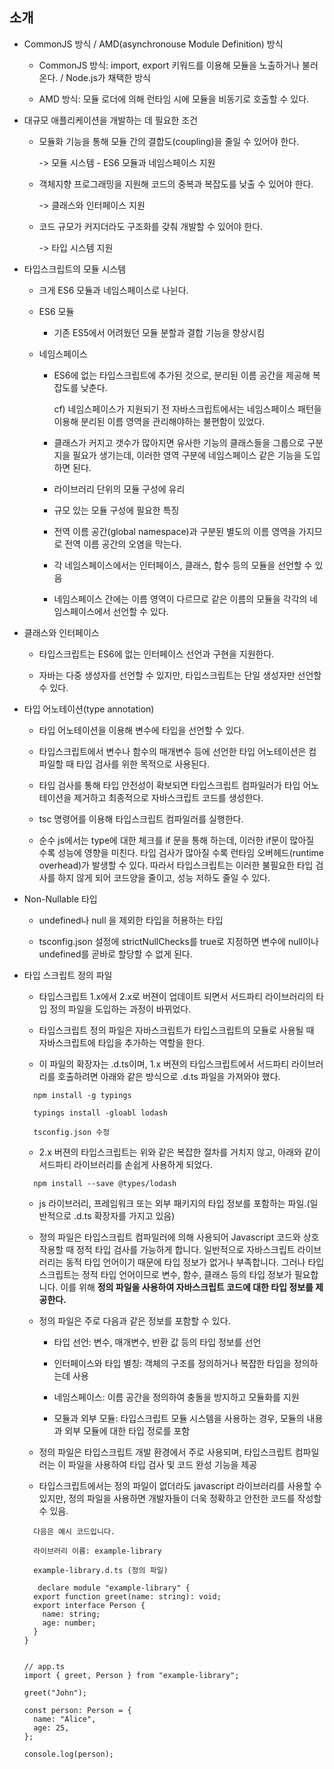 ## 소개

  * CommonJS 방식 / AMD(asynchronouse Module Definition) 방식

    - CommonJS 방식: import, export 키워드를 이용해 모듈을 노출하거나 불러온다. / Node.js가 채택한 방식

    - AMD 방식: 모듈 로더에 의해 런타임 시에 모듈을 비동기로 호출할 수 있다.


  * 대규모 애플리케이션을 개발하는 데 필요한 조건

    - 모듈화 기능을 통해 모듈 간의 결합도(coupling)을 줄일 수 있어야 한다.

      -> 모듈 시스템 - ES6 모듈과 네임스페이스 지원

    - 객체지향 프로그래밍을 지원해 코드의 중복과 복잡도를 낮출 수 있어야 한다.

      -> 클래스와 인터페이스 지원

    - 코드 규모가 커지더라도 구조화를 갖춰 개발할 수 있어야 한다.

      -> 타입 시스템 지원

  
  * 타입스크립트의 모듈 시스템

    - 크게 ES6 모듈과 네임스페이스로 나뉜다.

    * ES6 모듈
      
      - 기존 ES5에서 어려웠던 모듈 분할과 결합 기능을 향상시킴

    * 네임스페이스

      - ES6에 없는 타입스크립트에 추가된 것으로, 분리된 이름 공간을 제공해 복잡도를 낮춘다. 

        cf) 네임스페이스가 지원되기 전 자바스크립트에서는 네임스페이스 패턴을 이용해 분리된 이름 영역을 관리해야하는 불편함이 있었다.

      - 클래스가 커지고 갯수가 많아지면 유사한 기능의 클래스들을 그룹으로 구분 지을 필요가 생기는데, 이러한 영역 구분에 네임스페이스 같은 기능을 도입하면 된다.

      - 라이브러리 단위의 모듈 구성에 유리

      - 규모 있는 모듈 구성에 필요한 특징

      - 전역 이름 공간(global namespace)과 구분된 별도의 이름 영역을 가지므로 전역 이름 공간의 오염을 막는다.

      - 각 네임스페이스에서는 인터페이스, 클래스, 함수 등의 모듈을 선언할 수 있음

      - 네임스페이스 간에는 이름 영역이 다르므로 같은 이름의 모듈을 각각의 네임스페이스에서 선언할 수 있다.

  
  * 클래스와 인터페이스

    - 타입스크립트는 ES6에 없는 인터페이스 선언과 구현을 지원한다.

    - 자바는 다중 생성자를 선언할 수 있지만, 타입스크립트는 단일 생성자만 선언할 수 있다.

  
  * 타입 어노테이션(type annotation)
    
    - 타입 어노테이션을 이용해 변수에 타입을 선언할 수 있다.

    - 타입스크립트에서 변수나 함수의 매개변수 등에 선언한 타입 어노테이션은 컴파일할 때 타입 검사를 위한 목적으로 사용된다.

    - 타입 검사를 통해 타입 안전성이 확보되면 타입스크립트 컴파일러가 타입 어노테이션을 제거하고 최종적으로 자바스크립트 코드를 생성한다.

    - tsc 명령어를 이용해 타입스크립트 컴파일러를 실행한다.

    - 순수 js에서는 type에 대한 체크를 if 문을 통해 하는데, 이러한 if문이 많아질 수록 성능에 영향을 미친다. 타입 검사가 많아질 수록 런타임 오버헤드(runtime overhead)가 발생할 수 있다. 따라서 타입스크립트는 이러한 불필요한 타입 검사를 하지 않게 되어 코드양을 줄이고, 성능 저하도 줄일 수 있다.


  * Non-Nullable 타입

    - undefined나 null 을 제외한 타입을 허용하는 타입

    - tsconfig.json 설정에 strictNullChecks를 true로 지정하면 변수에 null이나 undefined를 곧바로 할당할 수 없게 된다.


  * 타입 스크립트 정의 파일

    - 타입스크립트 1.x에서 2.x로 버젼이 업데이트 되면서 서드파티 라이브러리의 타입 정의 파일을 도입하는 과정이 바뀌었다.

    - 타입스크립트 정의 파일은 자바스크립트가 타입스크립트의 모듈로 사용될 때 자바스크립트에 타입을 추가하는 역할을 한다.

    - 이 파일의 확장자는 .d.ts이며, 1.x 버젼의 타입스크립트에서 서드파티 라이브러리를 호출하려면 아래와 같은 방식으로 .d.ts 파일을 가져와야 했다.

    ```
      npm install -g typings

      typings install -gloabl lodash

      tsconfig.json 수정
    ```

    - 2.x 버젼의 타입스크립트는 위와 같은 복잡한 절차를 거치지 않고, 아래와 같이 서드파티 라이브러리를 손쉽게 사용하게 되었다.

    ```
      npm install --save @types/lodash
    ```
    
    - js 라이브러리, 프레임워크 또는 외부 패키지의 타입 정보를 포함하는 파일.(일반적으로 .d.ts 확장자를 가지고 있음)

    - 정의 파일은 타입스크립트 컴파일러에 의해 사용되어 Javascript 코드와 상호 작용할 때 정적 타입 검사를 가능하게 합니다. 일반적으로 자바스크립트 라이브러리는 동적 타입 언어이기 때문에 타입 정보가 없거나 부족합니다. 그러나 타입스크립트는 정적 타입 언어이므로 변수, 함수, 클래스 등의 타입 정보가 필요합니다. 이를 위해 <b>정의 파일을 사용하여 자바스크립트 코드에 대한 타입 정보를 제공한다.</b>

    - 정의 파일은 주로 다음과 같은 정보를 포함할 수 있다.

      - 타입 선언: 변수, 매개변수, 반환 값 등의 타입 정보를 선언

      - 인터페이스와 타입 별칭: 객체의 구조를 정의하거나 복잡한 타입을 정의하는데 사용

      - 네임스페이스: 이름 공간을 정의하여 충돌을 방지하고 모듈화를 지원

      - 모듈과 외부 모듈: 타입스크립트 모듈 시스템을 사용하는 경우, 모듈의 내용과 외부 모듈에 대한 타입 정로를 포함

    - 정의 파일은 타입스크립트 개발 환경에서 주로 사용되며, 타입스크립트 컴파일러는 이 파일을 사용하여 타입 검사 및 코드 완성 기능을 제공

    - 타입스크립트에서는 정의 파일이 없더라도 javascript 라이브러리를 사용할 수 있지만, 정의 파일을 사용하면 개발자들이 더욱 정확하고 안전한 코드를 작성할 수 있음.

    ```
      다음은 예시 코드입니다.

      라이브러리 이름: example-library

      example-library.d.ts (정의 파일)

       declare module "example-library" {
	  export function greet(name: string): void;
	  export interface Person {
	    name: string;
	    age: number;
	  }
	}

	
	// app.ts
	import { greet, Person } from "example-library";

	greet("John");

	const person: Person = {
	  name: "Alice",
	  age: 25,
	};

	console.log(person);

    ```
    

